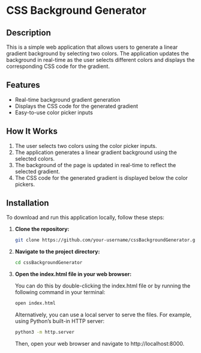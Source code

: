 # CSS Background Generator

## Description

This is a simple web application that allows users to generate a linear gradient background by selecting two colors. The application updates the background in real-time as the user selects different colors and displays the corresponding CSS code for the gradient.

## Features

- Real-time background gradient generation
- Displays the CSS code for the generated gradient
- Easy-to-use color picker inputs

## How It Works

1. The user selects two colors using the color picker inputs.
2. The application generates a linear gradient background using the selected colors.
3. The background of the page is updated in real-time to reflect the selected gradient.
4. The CSS code for the generated gradient is displayed below the color pickers.

## Installation

To download and run this application locally, follow these steps:

1. **Clone the repository:**

   ```sh
   git clone https://github.com/your-username/cssBackgroundGenerator.git
   ```

2. **Navigate to the project directory:**

   ```sh
   cd cssBackgroundGenerator
   ```

3. **Open the index.html file in your web browser:**

   You can do this by double-clicking the index.html file or by running the following command in your terminal:

   ```sh
   open index.html
   ```

   Alternatively, you can use a local server to serve the files. For example, using Python’s built-in HTTP server:

   ```sh
   python3 -m http.server
   ```

   Then, open your web browser and navigate to http://localhost:8000.